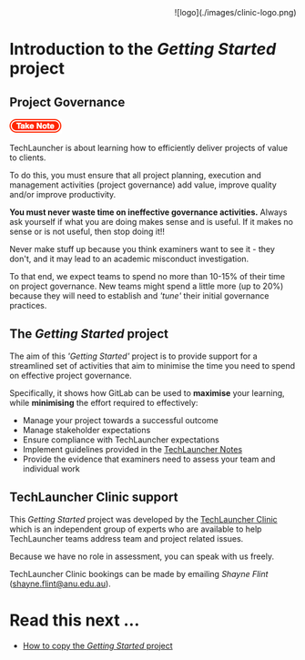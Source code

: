 <div align="right">![logo](./images/clinic-logo.png)
<div align="left">


# Introduction to the *Getting Started* project


## Project Governance

![stop](./images/important.png)

TechLauncher is about learning how to efficiently deliver projects of value to clients.

To do this, you must ensure that all project planning, execution and management activities (project governance) add value, improve quality and/or improve productivity. 

**You must never waste time on ineffective governance activities.** Always ask yourself if what you are doing makes sense and is useful. If it makes no sense or is not useful, then stop doing it!! 

Never make stuff up because you think examiners want to see it - they don't, and it may lead to an academic misconduct investigation.

To that end, we expect teams to spend no more than 10-15% of their time on project governance. New teams might spend a little more (up to 20%) because they will need to establish and *'tune'* their initial governance practices.

## The *Getting Started* project

The aim of this *'Getting Started'* project is to provide support for a streamlined set of activities that aim to minimise the time you need to spend on effective project governance. 

Specifically, it shows how GitLab can be used to **maximise** your learning, while **minimising** the effort required to effectively:

* Manage your project towards a successful outcome
* Manage stakeholder expectations
* Ensure compliance with TechLauncher expectations
* Implement guidelines provided in the [TechLauncher Notes](https://comp.anu.edu.au/TechLauncher/current_students/guidelines/)
* Provide the evidence that examiners need to assess your team and individual work

## TechLauncher Clinic support

This *Getting Started* project was developed by the [TechLauncher Clinic](https://comp.anu.edu.au/TechLauncher/files/Jan22%20-%20Clinic.pdf) which is an independent group of experts who are available to help TechLauncher teams address team and project related issues.

Because we have no role in assessment, you can speak with us freely. 

TechLauncher Clinic bookings can be made by emailing *Shayne Flint* (shayne.flint@anu.edu.au).


# Read this next ...

* [How to copy the *Getting Started* project](./00-intro-how-to-use.md)





